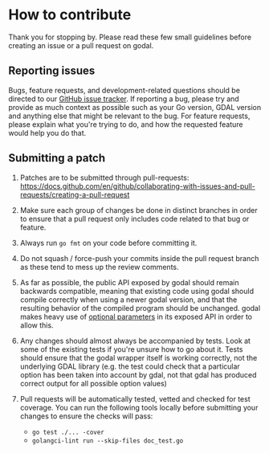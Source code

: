 # How to contribute #

Thank you for stopping by. Please read these few small guidelines before
creating an issue or a pull request on godal.


## Reporting issues ##

Bugs, feature requests, and development-related questions should be directed to
our [GitHub issue tracker](https://github.com/airbusgeo/godal/issues).  If
reporting a bug, please try and provide as much context as possible such as
your Go version, GDAL version and anything else that might be relevant to
the bug.  For feature requests, please explain what you're trying to do, and
how the requested feature would help you do that.

## Submitting a patch ##

  1. Patches are to be submitted through pull-requests: https://docs.github.com/en/github/collaborating-with-issues-and-pull-requests/creating-a-pull-request

  1. Make sure each group of changes be done in distinct branches in order to
     ensure that a pull request only includes code related to that bug or feature.

  1. Always run `go fmt` on your code before committing it.

  1. Do not squash / force-push your commits inside the pull request branch as
     these tend to mess up the review comments.

  1. As far as possible, the public API exposed by godal should remain backwards
     compatible, meaning that existing code using godal should compile correctly
     when using a newer godal version, and that the resulting behavior of the
     compiled program should be unchanged. godal makes heavy use of
     [optional parameters](https://dave.cheney.net/2014/10/17/functional-options-for-friendly-apis)
     in its exposed API in order to allow this.

  1. Any changes should almost always be accompanied by tests. Look at some of
     the existing tests if you're unsure how to go about it. Tests should ensure
     that the godal wrapper itself is working correctly, not the underlying GDAL
     library (e.g. the test could check that a particular option has been taken
     into account by gdal, not that gdal has produced correct output for all 
     possible option values)

  1. Pull requests will be automatically tested, vetted and checked for test 
     coverage. You can run the following tools locally before submitting your 
     changes to ensure the checks will pass:
     * `go test ./... -cover`
     * `golangci-lint run --skip-files doc_test.go`

